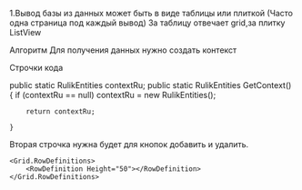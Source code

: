 
1.Вывод базы из данных может быть в виде таблицы или плиткой (Часто одна страница под каждый вывод) За таблицу отвечает grid,за плитку ListView

Алгоритм
Для получения данных нужно создать контекст


Строчки кода

public static RulikEntities contextRu;
    public static RulikEntities GetContext()
    {
        if (contextRu == null)
            contextRu = new RulikEntities();
        
        return contextRu;

    }

Вторая строчка нужна будет для кнопок добавить и удалить.

    <Grid.RowDefinitions>
        <RowDefinition Height="50"></RowDefinition>
    </Grid.RowDefinitions>
